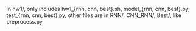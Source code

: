 In hw1/, only includes hw1\_{rnn, cnn, best}.sh, model\_{rnn, cnn, best}.py, test\_{rnn, cnn, best}.py, 
other files are in RNN/, CNN\_RNN/, Best/, like preprocess.py
